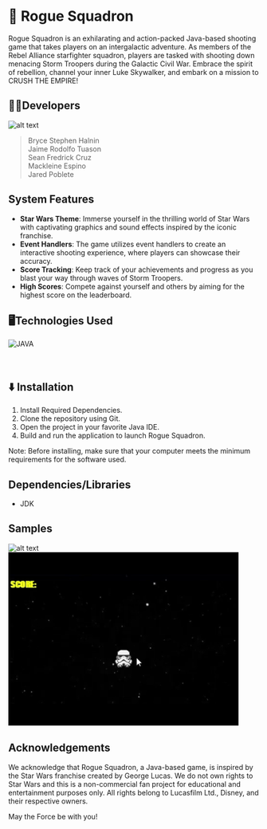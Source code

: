 # 🎯 Rogue Squadron

Rogue Squadron is an exhilarating and action-packed Java-based shooting game that takes players on an intergalactic adventure. As members of the Rebel Alliance starfighter squadron, players are tasked with shooting down menacing Storm Troopers during the Galactic Civil War. Embrace the spirit of rebellion, channel your inner Luke Skywalker, and embark on a mission to CRUSH THE EMPIRE!
## 👨‍💻Developers
![alt text](https://github.com/Brycee0101/Rogue-Squadron/blob/master/src/rougeSquadron/img/developers.gif?raw=true)
>   Bryce Stephen Halnin<br>
    Jaime Rodolfo Tuason<br>
    Sean Fredrick Cruz<br>
    Mackleine Espino<br>
    Jared Poblete<br>
    

## System Features
* **Star Wars Theme**: Immerse yourself in the thrilling world of Star Wars with captivating graphics and sound effects inspired by the iconic franchise.
* **Event Handlers**: The game utilizes event handlers to create an interactive shooting experience, where players can showcase their accuracy.
* **Score Tracking**: Keep track of your achievements and progress as you blast your way through waves of Storm Troopers.
* **High Scores**: Compete against yourself and others by aiming for the highest score on the leaderboard.


## 🖥️Technologies Used

<img align="left" alt="JAVA" width="70px" style="padding-right:10px;" src="https://cdn.jsdelivr.net/gh/devicons/devicon/icons/java/java-original.svg"/>
<br><br><br>

## ⬇️ Installation

1. Install Required Dependencies.
2. Clone the repository using Git.
3. Open the project in your favorite Java IDE.
4. Build and run the application to launch Rogue Squadron.

Note: Before installing, make sure that your computer meets the minimum requirements for the software used. <br>

## Dependencies/Libraries
* JDK

## Samples
![alt text](https://github.com/Brycee0101/Rogue-Squadron/blob/master/src/rougeSquadron/img/playbutton.gif?raw=true)
![alt text](https://github.com/Brycee0101/Rogue-Squadron/blob/master/src/rougeSquadron/img/demo.gif?raw=true)

## Acknowledgements
We acknowledge that Rogue Squadron, a Java-based game, is inspired by the Star Wars franchise created by George Lucas. We do not own rights to Star Wars and this is a non-commercial fan project for educational and entertainment purposes only. All rights belong to Lucasfilm Ltd., Disney, and their respective owners.

May the Force be with you!


